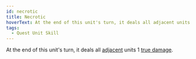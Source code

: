 ```yaml
---
id: necrotic
title: Necrotic
hoverText: At the end of this unit's turn, it deals all adjacent units 1 true damage.
tags:
  - Quest Unit Skill
---
```


At the end of this unit's turn, it deals all [adjacent](/docs/all/glossary/adjacent) units 1 [true damage](/docs/all/glossary/true-damage).